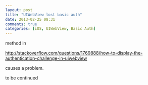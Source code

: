 ```yaml
---
layout: post
title: "UIWebView lost basic auth"
date: 2013-02-25 08:31
comments: true
categories: [iOS, UIWebView, Basic Auth]
---
```

method in

http://stackoverflow.com/questions/1769888/how-to-display-the-authentication-challenge-in-uiwebview

causes a problem.

to be continued
